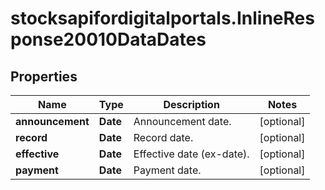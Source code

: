 # stocksapifordigitalportals.InlineResponse20010DataDates

## Properties

Name | Type | Description | Notes
------------ | ------------- | ------------- | -------------
**announcement** | **Date** | Announcement date. | [optional] 
**record** | **Date** | Record date. | [optional] 
**effective** | **Date** | Effective date (ex-date). | [optional] 
**payment** | **Date** | Payment date. | [optional] 


